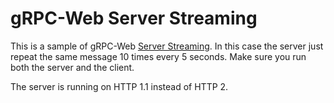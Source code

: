 # gRPC-Web Server Streaming

This is a sample of gRPC-Web [Server Streaming](https://grpc.io/docs/guides/concepts/). In this case the server just repeat the same message 10 times every 5 seconds. Make sure you run both the server and the client.

The server is running on HTTP 1.1 instead of HTTP 2.